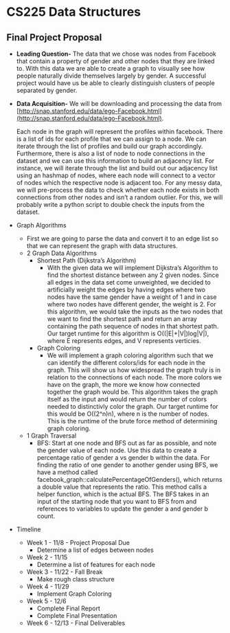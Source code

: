 # CS225 Data Structures  
## Final Project Proposal

-   **Leading Question-**  The data that we chose was nodes from Facebook that contain a property of gender and other nodes that they are linked to. With this data we are able to create a graph to visually see how people naturally divide themselves largely by gender. A successful project would have us be able to clearly distinguish clusters of people separated by gender.
-   **Data Acquisition-**  We will be downloading and processing the data from [http://snap.stanford.edu/data/ego-Facebook.html](http://snap.stanford.edu/data/ego-Facebook.html).
    
    Each node in the graph will represent the profiles within facebook. There is a list of ids for each profile that we can assign to a node. We can iterate through the list of profiles and build our graph accordingly. Furthermore, there is also a list of node to node connections in the dataset and we can use this information to build an adjacency list. For instance, we will iterate through the list and build out our adjacency list using an hashmap of nodes, where each node will connect to a vector of nodes which the respective node is adjacent too. For any messy data, we will pre-process the data to check whether each node exists in both connections from other nodes and isn’t a random outlier. For this, we will probably write a python script to double check the inputs from the dataset.
    
-   Graph Algorithms
	- First we are going to parse the data and convert it to an edge list so that we can represent the graph with data structures.  
	- 2 Graph Data Algorithms
		- Shortest Path (Dijkstra’s Algorithm)
			- With the given data we will implement Dijkstra’s Algorithm to find the shortest distance between any 2 given nodes. Since all edges in the data set come unweighted, we decided to artificially weight the edges by having edges where two nodes have the same gender have a weight of 1 and in case where two nodes have different gender, the weight is 2. For this algorithm, we would take the inputs as the two nodes that we want to find the shortest path and return an array containing the path sequence of nodes in that shortest path. Our target runtime for this algorithm is O((|E|+|V|)log|V|), where E represents edges, and V represents verticies. 
		- Graph Coloring
			- We will implement a graph coloring algorithm such that we can identify the different colors/ids for each node in the graph. This will show us how widespread the graph truly is in relation to the connections of each node. The more colors we have on the graph, the more we know how connected together the graph would be. This algorithm takes the graph itself as the input and would return the number of colors needed to distinctivly color the graph. Our target runtime for this would be O((2^n)n), where n is the number of nodes. This is the runtime of the brute force method of determining graph coloring.
	- 1 Graph Traversal
		-  BFS: Start at one node and BFS out as far as possible, and note the gender value of each node. Use this data to create a percentage ratio of gender a vs gender b within the data. For finding the ratio of one gender to another gender using BFS, we have a method called facebook_graph::calculatePercentageOfGenders(), which returns a double value that represents the ratio. This method calls a helper function, which is the actual BFS. The BFS takes in an input of the starting node that you want to BFS from and  references to variables to update the gender a and gender b count.
    

-   Timeline
	- Week 1 - 11/8 - Project Proposal Due
		- Determine a list of edges between nodes
	- Week 2 - 11/15
		- Determine a list of features for each node
	- Week 3 - 11/22 - Fall Break
		- Make rough class structure
	- Week 4 - 11/29
		- Implement Graph Coloring
	- Week 5 - 12/6
		- Complete Final Report
		- Complete Final Presentation
	- Week 6 - 12/13 - Final Deliverables